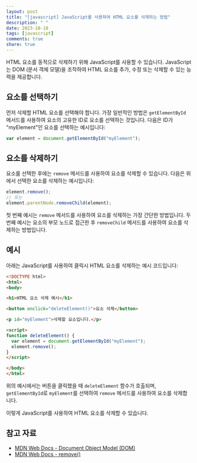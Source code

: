 ```yaml
---
layout: post
title: "[javascript] JavaScript를 사용하여 HTML 요소를 삭제하는 방법"
description: " "
date: 2023-10-18
tags: [javascript]
comments: true
share: true
---
```


HTML 요소를 동적으로 삭제하기 위해 JavaScript를 사용할 수 있습니다. JavaScript는 DOM (문서 객체 모델)을 조작하여 HTML 요소를 추가, 수정 또는 삭제할 수 있는 능력을 제공합니다.

## 요소를 선택하기

먼저 삭제할 HTML 요소를 선택해야 합니다. 가장 일반적인 방법은 `getElementById` 메서드를 사용하여 요소의 고유한 ID로 요소를 선택하는 것입니다. 다음은 ID가 "myElement"인 요소를 선택하는 예시입니다:

```javascript
var element = document.getElementById("myElement");
```

## 요소를 삭제하기

요소를 선택한 후에는 `remove` 메서드를 사용하여 요소를 삭제할 수 있습니다. 다음은 위에서 선택한 요소를 삭제하는 예시입니다:

```javascript
element.remove();
// 또는
element.parentNode.removeChild(element);
```

첫 번째 예시는 `remove` 메서드를 사용하여 요소를 삭제하는 가장 간단한 방법입니다. 두 번째 예시는 요소의 부모 노드로 접근한 후 `removeChild` 메서드를 사용하여 요소를 삭제하는 방법입니다.

## 예시

아래는 JavaScript를 사용하여 클릭시 HTML 요소를 삭제하는 예시 코드입니다:

```html
<!DOCTYPE html>
<html>
<body>

<h1>HTML 요소 삭제 예시</h1>

<button onclick="deleteElement()">요소 삭제</button>

<p id="myElement">삭제할 요소입니다.</p>

<script>
function deleteElement() {
  var element = document.getElementById("myElement");
  element.remove();
}
</script>

</body>
</html>
```

위의 예시에서는 버튼을 클릭했을 때 `deleteElement` 함수가 호출되며, `getElementById`로 `myElement`를 선택하여 `remove` 메서드를 사용하여 요소를 삭제합니다.

이렇게 JavaScript를 사용하여 HTML 요소를 삭제할 수 있습니다.

## 참고 자료

- [MDN Web Docs - Document Object Model (DOM)](https://developer.mozilla.org/ko/docs/Web/API/Document_Object_Model)
- [MDN Web Docs - remove()](https://developer.mozilla.org/ko/docs/Web/API/ChildNode/remove)
